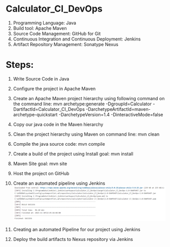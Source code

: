 # Calculator_CI_DevOps

1. Programming Language: Java
2. Build tool: Apache Maven
3. Source Code Management: GitHub for Git
4. Continuous Integration and Continuous Deployment: Jenkins
5. Artifact Repository Management: Sonatype Nexus

# Steps:

1. Write Source Code in Java

2. Configure the project in Apache Maven
 
3. Create an Apache Maven project hierarchy using following command on the command line:
mvn archetype:generate -DgroupId=Calculator -DartifactId=Calculator_CI_DevOps -DarchetypeArtifactId=maven-archetype-quickstart -DarchetypeVersion=1.4 -DinteractiveMode=false

4. Copy our java code in the Maven hierarchy

5. Clean the project hierarchy using Maven on command line:
mvn clean

6. Compile the java source code:
mvn compile

7. Create a build of the project using Install goal:
mvn install

8. Maven Site goal:
mvn site

9. Host the project on GitHub

10. Create an automated pipeline using Jenkins
![alt text](https://github.com/melvingnz/Calculator_CI_DevOps/blob/57c34eb9913d1ecd02109082a0d5bfb2b49743b1/Create%20an%20automated%20pipeline%20using%20Jenkins.png)

11. Creating an automated Pipeline for our project using Jenkins

12. Deploy the build artifacts to Nexus repository via Jenkins
